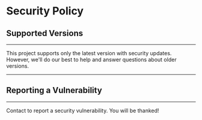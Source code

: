 # Security Policy

## Supported Versions

---

This project supports only the latest version with security updates. However, we'll do our best to help and answer questions about older versions.

---

## Reporting a Vulnerability

---

Contact [<EMAIL>](mainto:<EMAIL>) to report a security vulnerability. You will be thanked!
